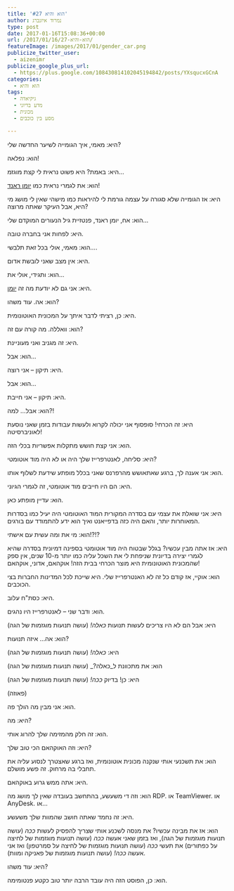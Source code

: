 ```yaml
---
title: 'הוא והיא #27'
author: נמרוד איזנברג
type: post
date: 2017-01-16T15:08:36+00:00
url: /2017/01/16/הוא-והיא-27/
featureImage: /images/2017/01/gender_car.png
publicize_twitter_user:
  - aizenimr
publicize_google_plus_url:
  - https://plus.google.com/108430814102045194842/posts/YXsqucxGCnA
categories:
  - הוא והיא
tags:
  - גיקיאדה
  - מדע בדיוני
  - מכונית
  - מסע בין כוכבים

---
```

היא: מאמי, איך הגומייה לשיער החדשה שלי?

הוא: נפלאה!

היא: באמת? היא פשוט נראית לי קצת מוגזמ&#8230;

הוא: את לגמרי נראית כמו [יומן ראנד][1]!

היא: אז הגומייה שלא סגורה על עצמה גורמת לי להיראות כמו מישהי שאין לי מושג מי היא, אבל העיקר שאתה מרוצה?

הוא: אח, יומן ראנד, פנטזיית גיל הנעורים המוקדם שלי&#8230;

היא: לפחות אני בחברה טובה.

הוא: מאמי, אולי בכל זאת תלבשי&#8230;.

היא: אין מצב שאני לובשת אדום.

הוא: ותגידי, אולי את&#8230;

היא: אני גם לא יודעת מה זה [יומן][2].

הוא: אה. עוד משהו?

היא: כן, רציתי לדבר איתך על המכונית האוטונומית.

הוא: וואללה. מה קורה עם זה?

היא: זה מגניב ואני מעוניינת.

הוא: אבל&#8230;

היא: תיקון &#8211; אני רוצה.

הוא: אבל&#8230;

היא: תיקון &#8211; אני חייבת.

הוא: אבל&#8230; למה?!

היא: זה הכרחי! סופסוף אני יכולה לקרוא ולעשות עבודות בזמן שאני נוסעת לאוניברסיטה!

הוא: אני קצת חושש מתקלות אפשריות בכלי הזה.

היא: סליחה, לאנטרפרייז שלך היה או לא היה מוד אוטומטי?

הוא: אני אענה לך, ברגע שאתאושש מהרפרנס שאני בכלל מופתע שידעת לשלוף אותו.

היא: הם היו חייבים מוד אוטומטי, זה לגמרי הגיוני.

הוא: עדיין מופתע כאן.

היא: אני שואלת את עצמי עם בסדרה המקורית המוד האוטומטי היה יעיל כמו בסדרות המאוחרות יותר, והאם היה כזה בדפייאנט ואיך הוא ידע להתמודד עם בורגים.

הוא: מי את ומה עשית עם אישתי!?!?

היא: אז אתה מבין עכשיו? בגלל שבטוח היה מוד אוטומטי בספינה דמיונית בסדרה שהיא לגמרי יצירה בדיונית שניפחת לי את השכל עליה כמו יותר מ-10 שנים, אין ספק שהמכונית האוטונומית היא מוצר הכרחי בבית הזה! אוקהאם, אדוני, אוקהאם!

הוא: אוקיי, אז קודם כל זה לא האנטרפרייז שלי. היא שייכת לכל המדינות החברות בצי הכוכבים.

היא: כסת"ח עלוב.

הוא: ודבר שני &#8211; לאנטרפרייז היו נהגים.

היא: אבל הם לא היו צריכים לעשות תנועות _כאלה!_ (עושה תנועות מוגזמות של הגה)

הוא: אה&#8230; איזה תנועות?

היא: _כאלה!_ (עושה תנועות מוגזמות של הגה)

הוא: את מתכוונת ל_כאלה?_ (עושה תנועות מוגזמות של הגה)

היא: כן! בדיוק _ככה!_ (עושה תנועות מוגזמות של הגה)

(פאוזה)

הוא: אני מבין מה הולך פה.

היא: מה?

הוא: זה חלק מהמזימה שלך להרוג אותי.

היא: וזה האוקהאם הכי טוב שלך?

הוא: את תשכנעי אותי שנקנה מכונית אוטונומית, ואז ברגע שאצטרך לנסוע עליה את תחבלי בה מרחוק. זה פשע מושלם.

היא: אתה ממש גרוע באוקהאם.

הוא: וזה די משעשע, בהתחשב בעובדה שאין לך מושג מה RDP. או TeamViewer. או AnyDesk. או&#8230;

היא: זה נחמד שאתה חושב שהמוות שלך משעשע.

הוא: אז את מבינה עכשיו? את מנסה לשכנע אותי שצריך להפסיק לעשות _ככה_ (עושה תנועות מוגזמות של הגה), ואז בזמן שאני אעשה _ככה_ (עושה תנועות מוגזמות של לחיצה על כפתורים) את תעשי _ככה_ (עושה תנועות מוגזמות של לחיצה על סמרטפון) ואז אני אעשה _ככה!_ (עושה תנועות מוגזמות של פאניקה ומוות).

היא: עוד משהו?

הוא: כן, הפוסט הזה היה עובד הרבה יותר טוב כקטע פנטומימה.

 [1]: http://vignette4.wikia.nocookie.net/startrek/images/a/ae/GraceLeeWhitney_as_Rand.jpg/revision/latest?cb=20090328062515
 [2]: https://en.wikipedia.org/wiki/Yeoman